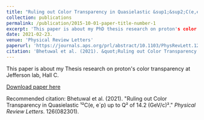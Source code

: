 ```yaml
---
title: "Ruling out Color Transparency in Quasielastic &sup1;&sup2;C(e,e'p) up to Q&sup2; of 14.2 (GeV/c)&sup2;."
collection: publications
permalink: /publication/2015-10-01-paper-title-number-1
excerpt: 'This paper is about my PhD thesis research on proton's color transparency at Jefferson lab, Hall C.'
date: 2021-02-23.
venue: 'Physical Review Letters'
paperurl: 'https://journals.aps.org/prl/abstract/10.1103/PhysRevLett.126.082301'
citation: 'Bhetuwal et al. (2021). &quot;Ruling out Color Transparency in Quasielastic &sup1;&sup2;C(e&comma; e&acute;p) up to Q&sup2; of 14.2 (GeV/c)&sup2;.&quot; <i>Physical Review Letters</i>. 2021(082301).'
---
```

This paper is about my Thesis research on proton's color transparency at Jefferson lab, Hall C.

[Download paper here](https://journals.aps.org/prl/abstract/10.1103/PhysRevLett.126.082301)

Recommended citation: Bhetuwal et al. (2021). &quot;Ruling out Color Transparency in Quasielastic &sup1;&sup2;C(e&comma; e&acute;p) up to Q&sup2; of 14.2 (GeV/c)&sup2;.&quot; <i>Physical Review Letters</i>. 126(082301).
